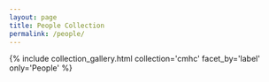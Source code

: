 ```yaml
---
layout: page
title: People Collection
permalink: /people/
---
```


{% include collection_gallery.html collection='cmhc' facet_by='label' only='People' %}
